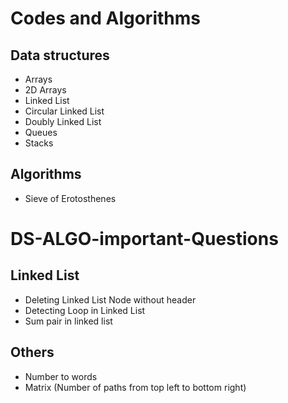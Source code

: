 # Codes and Algorithms

## Data structures

- Arrays
- 2D Arrays
- Linked List
- Circular Linked List
- Doubly Linked List
- Queues
- Stacks

## Algorithms

- Sieve of Erotosthenes

# DS-ALGO-important-Questions

## Linked List

- Deleting Linked List Node without header
- Detecting Loop in Linked List
- Sum pair in linked list

## Others

- Number to words
- Matrix (Number of paths from top left to bottom right)
